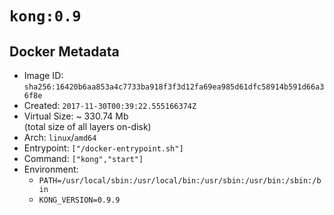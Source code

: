 # `kong:0.9`

## Docker Metadata

- Image ID: `sha256:16420b6aa853a4c7733ba918f3f3d12fa69ea985d61dfc58914b591d66a36f8e`
- Created: `2017-11-30T00:39:22.555166374Z`
- Virtual Size: ~ 330.74 Mb  
  (total size of all layers on-disk)
- Arch: `linux`/`amd64`
- Entrypoint: `["/docker-entrypoint.sh"]`
- Command: `["kong","start"]`
- Environment:
  - `PATH=/usr/local/sbin:/usr/local/bin:/usr/sbin:/usr/bin:/sbin:/bin`
  - `KONG_VERSION=0.9.9`

